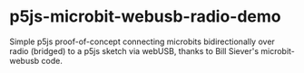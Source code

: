 # p5js-microbit-webusb-radio-demo
Simple p5js proof-of-concept connecting microbits bidirectionally over radio (bridged) to a p5js sketch via webUSB, thanks to Bill Siever's microbit-webusb code.
